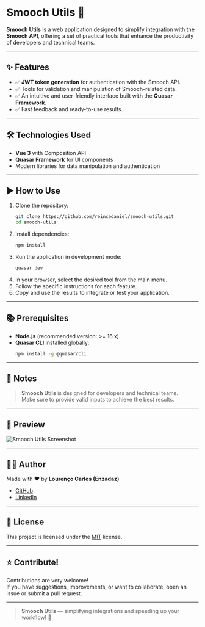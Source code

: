 # Smooch Utils 🚀

**Smooch Utils** is a web application designed to simplify integration with the **Smooch API**, offering a set of practical tools that enhance the productivity of developers and technical teams.

---

## ✨ Features

- ✅ **JWT token generation** for authentication with the Smooch API.
- ✅ Tools for validation and manipulation of Smooch-related data.
- ✅ An intuitive and user-friendly interface built with the **Quasar Framework**.
- ✅ Fast feedback and ready-to-use results.

---

## 🛠️ Technologies Used

- **Vue 3** with Composition API  
- **Quasar Framework** for UI components  
- Modern libraries for data manipulation and authentication  

---

## ▶️ How to Use

1. Clone the repository:
   ```bash
   git clone https://github.com/reincedaniel/smooch-utils.git
   cd smooch-utils
   ```
2. Install dependencies:
   ```bash
   npm install
   ```
3. Run the application in development mode:
   ```bash
   quasar dev
   ```
4. In your browser, select the desired tool from the main menu.
5. Follow the specific instructions for each feature.
6. Copy and use the results to integrate or test your application.

---

## 📚 Prerequisites

- **Node.js** (recommended version: >= 16.x)  
- **Quasar CLI** installed globally:
   ```bash
   npm install -g @quasar/cli
   ```

---

## 📌 Notes

> **Smooch Utils** is designed for developers and technical teams.  
> Make sure to provide valid inputs to achieve the best results.

---

## 📸 Preview

![Smooch Utils Screenshot](https://via.placeholder.com/1200x600?text=Smooch+Utils+Preview)

---

## 👨‍💻 Author

Made with ❤️ by **Lourenço Carlos (Enzadaz)**  

- [GitHub](https://github.com/reincedaniel)  
- [LinkedIn](https://www.linkedin.com/in/louren%C3%A7o-carlos-25a162146/)

---

## 📄 License

This project is licensed under the [MIT](LICENSE) license.

---

## ⭐ Contribute!

Contributions are very welcome!  
If you have suggestions, improvements, or want to collaborate, open an issue or submit a pull request.

---

> **Smooch Utils** — simplifying integrations and speeding up your workflow! 🚀
